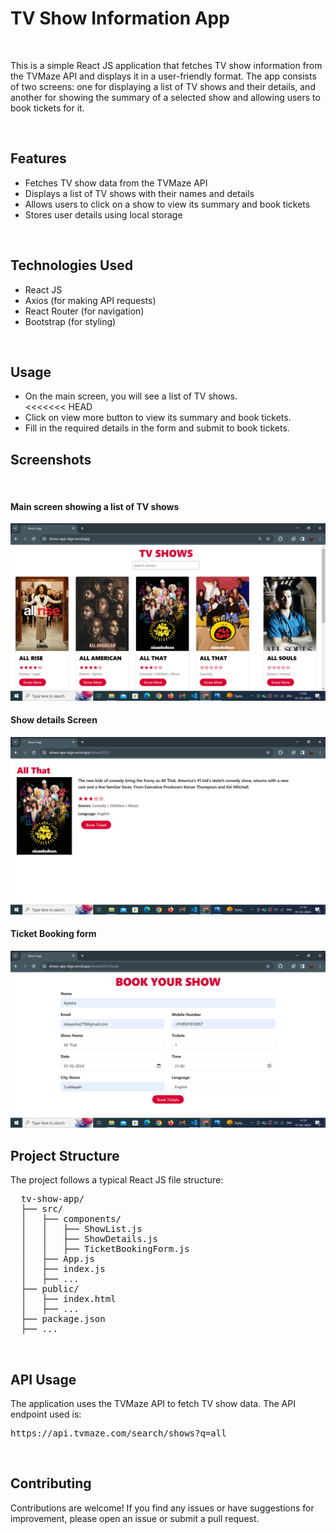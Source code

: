 <h1>TV Show Information App</h1>
<br/>
<p>This is a simple React JS application that fetches TV show information from the TVMaze API and displays it in a user-friendly format. The app consists of two screens: one for displaying a list of TV shows and their details, and another for showing the summary of a selected show and allowing users to book tickets for it.</p>
<br/>
<h2>Features</h2>
<ul>
  <li>Fetches TV show data from the TVMaze API</li>
<li>Displays a list of TV shows with their names and details</li>
<li>Allows users to click on a show to view its summary and book tickets</li>
<li>Stores user details using local storage</li>
</ul>
<br/>
<h2>Technologies Used</h2>
<ul>
  <li>React JS</li>
  <li>Axios (for making API requests)</li>
  <li>React Router (for navigation)</li>
  <li>Bootstrap (for styling)</li>
</ul>
<br/>
<h2>Usage</h2>
<ul>
  <li>On the main screen, you will see a list of TV shows.</li>
<<<<<<< HEAD
  <li>Click on view more button to view its summary and book tickets.</li>
  <li>Fill in the required details in the form and submit to book tickets.</li>
</ul>
<h2>Screenshots</h2>
<br/>
<h4>Main screen showing a list of TV shows</h4>
<img src='./public/Screenshot (209).png'/>
<h4>Show details Screen</h4>
<img src='./public/Screenshot (210).png'/>
<h4>Ticket Booking form</h4>
<img src='./public/Screenshot (211).png'/>

<h2>Project Structure</h2>
<p>The project follows a typical React JS file structure:</p>
<pre>
  tv-show-app/
  ├── src/
  │   ├── components/
  │   │   ├── ShowList.js
  │   │   ├── ShowDetails.js
  │   │   ├── TicketBookingForm.js
  │   ├── App.js
  │   ├── index.js
  │   ├── ...
  ├── public/
  │   ├── index.html
  │   ├── ...
  ├── package.json
  ├── ...
</pre>
<br/>
<h2>API Usage</h2>
<p>The application uses the TVMaze API to fetch TV show data. The API endpoint used is:</p>
<pre>https://api.tvmaze.com/search/shows?q=all</pre>
<br/>
<h2>Contributing</h2>
<p>Contributions are welcome! If you find any issues or have suggestions for improvement, please open an issue or submit a pull request.</p>

